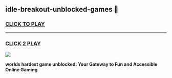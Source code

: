 
## idle-breakout-unblocked-games 👋
<h3>
<a href="https://premium.freeplayer.one?title=idle-breakout-unblocked-games&ref=14F">CLICK TO PLAY</a></h3>
<hr>

<h3>
<a href="https://premium.freeplayer.one?title=idle-breakout-unblocked-games&ref=14F">CLICK 2 PLAY</a>
  
</h3>

<a href="https://premium.freeplayer.one?title=idle-breakout-unblocked-games&ref=12F/"><img src="https://clearcache.store/games.png"></a>


**worlds hardest game unblocked: Your Gateway to Fun and Accessible Online Gaming**
